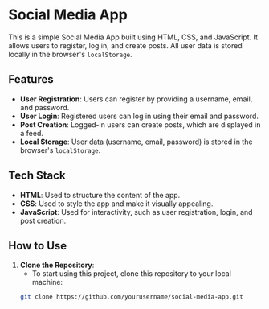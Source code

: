 # Social Media App

This is a simple Social Media App built using HTML, CSS, and JavaScript. It allows users to register, log in, and create posts. All user data is stored locally in the browser's `localStorage`.

## Features

- **User Registration**: Users can register by providing a username, email, and password.
- **User Login**: Registered users can log in using their email and password.
- **Post Creation**: Logged-in users can create posts, which are displayed in a feed.
- **Local Storage**: User data (username, email, password) is stored in the browser's `localStorage`.

## Tech Stack

- **HTML**: Used to structure the content of the app.
- **CSS**: Used to style the app and make it visually appealing.
- **JavaScript**: Used for interactivity, such as user registration, login, and post creation.

## How to Use

1. **Clone the Repository**:
   - To start using this project, clone this repository to your local machine:
   ```bash
   git clone https://github.com/yourusername/social-media-app.git
